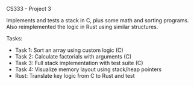 CS333 - Project 3

Implements and tests a stack in C, plus some math and sorting programs. Also reimplemented the logic in Rust using similar structures.

Tasks:
- Task 1: Sort an array using custom logic (C)
- Task 2: Calculate factorials with arguments (C)
- Task 3: Full stack implementation with test suite (C)
- Task 4: Visualize memory layout using stack/heap pointers
- Rust: Translate key logic from C to Rust and test
